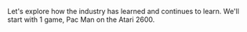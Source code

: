 Let's explore how the industry has learned and continues to learn. We'll start with 1 game, Pac Man on the Atari 2600.